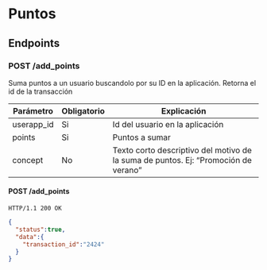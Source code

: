 Puntos
======


Endpoints
---------

### POST /add_points

Suma puntos a un usuario buscandolo por su ID en la aplicación. Retorna el id de la transacción

| Parámetro      | Obligatorio | Explicación                                                                                      |
| ------ | ------ | ------ |
| userapp_id | Si | Id del usuario en la aplicación |
| points | Si | Puntos a sumar |
| concept | No | Texto corto descriptivo del motivo de la suma de puntos. Ej: “Promoción de verano” |


#### POST /add_points

`HTTP/1.1 200 OK`

```json
{
  "status":true,
  "data":{
    "transaction_id":"2424"
  }
}
```

